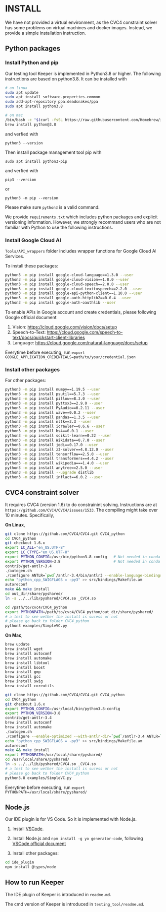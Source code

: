# INSTALL

We have not provided a virtual environment, as the CVC4 constraint solver has some problems on virtual machines and docker images. Instead, we provide a simple installation instruction.

## Python packages

### Install Python and pip

Our testing tool Keeper is implemented in Python3.8 or higher. The following instructions are based on python3.8. It can be installed with

```bash
# on linux
sudo apt update
sudo apt install software-properties-common
sudo add-apt-repository ppa:deadsnakes/ppa
sudo apt install python3.8

# on mac
/bin/bash -c "$(curl -fsSL https://raw.githubusercontent.com/Homebrew/install/HEAD/install.sh)"
brew install python@3.8
```

and verfied with

```
python3 --version
```

Then install package management tool pip with

```
sudo apt install python3-pip
```

and verfied with

```
pip3 --version
```

or

```
python3 -m pip --version
```

Please make sure `python3` is a valid command.

We provide `requirements.txt` which includes python packages and explicit versioning information. However, we strongly recommand users who are not familiar with Python to use the following instructions.


### Install Google Cloud AI

`Tools/API_wrappers` folder includes wrapper functions for Google Cloud AI Services.

To install these packages:

```bash
python3 -m pip install google-cloud-language==1.3.0 --user
python3 -m pip install google-cloud-vision==1.0.0 --user
python3 -m pip install google-cloud-speech==2.0.0 --user
python3 -m pip install google-cloud-texttospeech==2.2.0 --user
python3 -m pip install google-api-python-client==1.10.0 --user
python3 -m pip install google-auth-httplib2==0.0.4 --user
python3 -m pip install google-auth-oauthlib --user
```

To enable APIs in Google account and create credentials, please following Google official document

1. Vision: https://cloud.google.com/vision/docs/setup
2. Speech-to-Text: https://cloud.google.com/speech-to-text/docs/quickstart-client-libraries
3. Language: https://cloud.google.com/natural-language/docs/setup

Everytime before executing, run `export GOOGLE_APPLICATION_CREDENTIALS=path/to/your/credential.json`

### Install other packages

For other packages:

```bash
python3 -m pip install numpy==1.19.5 --user
python3 -m pip install psutil==5.7.3 --user
python3 -m pip install pillow==8.3.0 --user
python3 -m pip install pyttsx3==2.9.0 --user
python3 -m pip install PyAudio==0.2.11 --user
python3 -m pip install wave==0.0.2 --user
python3 -m pip install pandas==1.3.5 --user
python3 -m pip install nltk==3.3 --user
python3 -m pip install icrawler==0.6.6 --user
python3 -m pip install bs4==0.0.1 --user
python3 -m pip install scikit-learn==0.22 --user
python3 -m pip install Wikidata==0.7.0 --user
python3 -m pip install jedi==0.17.0 --user
python3 -m pip install z3-solver==4.8.12.0 --user
python3 -m pip install tensorflow==2.5.0 --user
python3 -m pip install transformers==4.4.2 --user
python3 -m pip install wikipedia===1.4.0 --user
python3 -m pip install anytree==2.5.0 --user
python3 -m pip install --upgrade distlib
python3 -m pip install inflact==6.0.2 --user
```

## CVC4 constraint solver
It requires CVC4 (version 1.6) to do constrainint solving. Instructions are at `https://github.com/CVC4/CVC4/issues/1533`. The compiling might take over 10 minutes. Specifically,

**On Linux**,
```bash
git clone https://github.com/CVC4/CVC4.git CVC4_python
cd CVC4_python
git checkout 1.6.x
export LC_ALL="en_US.UTF-8"
export LC_CTYPE="en_US.UTF-8"
export PYTHON_CONFIG=/usr/bin/python3.8-config   # Not needed in conda env
export PYTHON_VERSION=3.8                        # Not needed in conda env
contrib/get-antlr-3.4
./autogen.sh
./configure ANTLR=`pwd`/antlr-3.4/bin/antlr3 --enable-language-bindings=python --prefix `pwd`/out_dir
echo "python_cpp_SWIGFLAGS = -py3" >> src/bindings/Makefile.am
autoreconf
make && make install
cd out_dir/share/pyshared/
ln -s ../../lib/pyshared/CVC4.so _CVC4.so

cd /path/to/cvc4/CVC4_python
export PYTHONPATH=/path/to/cvc4/CVC4_python/out_dir/share/pyshared/
# a test to see wether the install is sucess or not
# please go back to folder CVC4_python
python3 examples/SimpleVC.py
```


**On Mac**,
```bash
brew update
brew install wget
brew install autoconf
brew install automake
brew install libtool
brew install boost
brew install gmp
brew install gcc
brew install swig
brew install coreutils

git clone https://github.com/CVC4/CVC4.git CVC4_python
cd CVC4_python
git checkout 1.6.x
export PYTHON_CONFIG=/usr/local/bin/python3.8-config
export PYTHON_VERSION=3.8
contrib/get-antlr-3.4
brew install autoconf
brew install automake
./autogen.sh
./configure --enable-optimized --with-antlr-dir=`pwd`/antlr-3.4 ANTLR=`pwd`/antlr-3.4/bin/antlr3 --enable-language-bindings=python
echo "python_cpp_SWIGFLAGS = -py3" >> src/bindings/Makefile.am
autoreconf
make && make install
export PYTHONPATH=/usr/local/share/pyshared/
cd /usr/local/share/pyshared/
ln -s ../../lib/pyshared/CVC4.so _CVC4.so
# a test to see wether the install is sucess or not
# please go back to folder CVC4_python
python3.8 examples/SimpleVC.py
```

Everytime before executing, run `export PYTHONPATH=/usr/local/share/pyshared/`


## Node.js
Our IDE plugin is for VS Code. So it is implemented with Node.js.

1. Install [VSCode](https://code.visualstudio.com).

2. Install Node.js and `npm install -g yo generator-code`, following [VSCode official document](https://code.visualstudio.com/api/get-started/your-first-extension)

3. Install other packages:

```bash
cd ide_plugin
npm install @types/node
```


## How to run Keeper

The IDE plugin of Keeper is introduced in `readme.md`.

The cmd version of Keeper is introduced in `testing_tool/readme.md`.